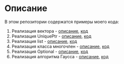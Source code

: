 # Описание

В этом репозитории содержатся примеры моего кода:
1. Реализация вектора - [описание](vector.md/), [код](vector.cpp/)
2. Реализация UniquePtr - [описание](UniquePtr.md/), [код](UniquePtr.cpp/)
3. Реализация list - [описание](List.md/), [код](List.cpp/)
4. Реализация класса многочлен - [описание](Polynomial.md/), [код](Polynomial.cpp/)
5. Реализация Optional - [описание](Optional.md/), [код](Optional.cpp/)
6. Реализация алгоритма Гаусса - [описание](Algorithm_Gauss.md/), [код](Algorithm_Gauss.cpp/)
